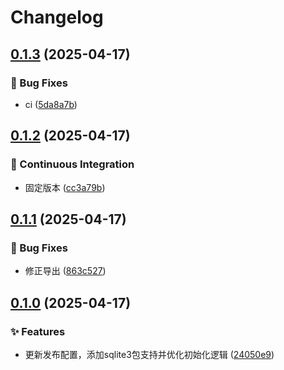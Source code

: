# Changelog

## [0.1.3](https://github.com/KarinJS/esmify/compare/sqlite3-v0.1.2...sqlite3-v0.1.3) (2025-04-17)


### 🐛 Bug Fixes

* ci ([5da8a7b](https://github.com/KarinJS/esmify/commit/5da8a7baf80d52d408cbec5f4c4afd91ec006370))

## [0.1.2](https://github.com/KarinJS/esmify/compare/sqlite3-v0.1.1...sqlite3-v0.1.2) (2025-04-17)


### 🎡 Continuous Integration

* 固定版本 ([cc3a79b](https://github.com/KarinJS/esmify/commit/cc3a79b135507d2da97aea7ca7f7371326de8ea1))

## [0.1.1](https://github.com/KarinJS/esmify/compare/sqlite3-v0.1.0...sqlite3-v0.1.1) (2025-04-17)


### 🐛 Bug Fixes

* 修正导出 ([863c527](https://github.com/KarinJS/esmify/commit/863c5277ce43452de4f98214b9d25df28ea121b6))

## [0.1.0](https://github.com/KarinJS/esmify/compare/sqlite3-v0.0.1...sqlite3-v0.1.0) (2025-04-17)


### ✨ Features

* 更新发布配置，添加sqlite3包支持并优化初始化逻辑 ([24050e9](https://github.com/KarinJS/esmify/commit/24050e9ebc2e002d3849a0af4baff86c1b6e2113))
